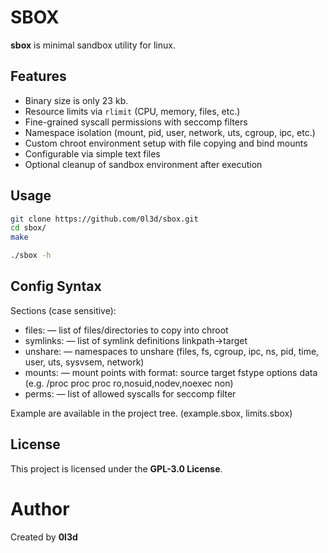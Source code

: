 # SBOX
**sbox** is minimal sandbox utility for linux.

## Features
- Binary size is only 23 kb. 
- Resource limits via `rlimit` (CPU, memory, files, etc.)
- Fine-grained syscall permissions with seccomp filters
- Namespace isolation (mount, pid, user, network, uts, cgroup, ipc, etc.)
- Custom chroot environment setup with file copying and bind mounts
- Configurable via simple text files
- Optional cleanup of sandbox environment after execution

## Usage
```bash
git clone https://github.com/0l3d/sbox.git
cd sbox/
make

./sbox -h
```

## Config Syntax
Sections (case sensitive):
- files: — list of files/directories to copy into chroot
- symlinks: — list of symlink definitions linkpath->target
- unshare: — namespaces to unshare (files, fs, cgroup, ipc, ns, pid, time, user, uts, sysvsem, network)
- mounts: — mount points with format:
    source target fstype options data
    (e.g. /proc proc proc ro,nosuid,nodev,noexec non)
- perms: — list of allowed syscalls for seccomp filter

Example are available in the project tree. (example.sbox, limits.sbox)

## License
This project is licensed under the **GPL-3.0 License**.

# Author
Created by **0l3d**
